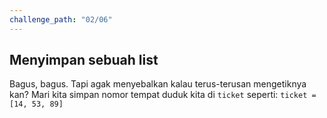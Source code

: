 ```yaml
---
challenge_path: "02/06"
---
```


## Menyimpan sebuah list

Bagus, bagus. Tapi agak menyebalkan kalau terus-terusan mengetiknya kan? Mari kita simpan nomor tempat duduk kita di `ticket` seperti: `ticket = [14, 53, 89]`